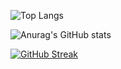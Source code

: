 ![Top Langs](https://github-readme-stats.vercel.app/api/top-langs/?username=suld2495&layout=compact&theme=tokyonight)

![Anurag's GitHub stats](https://github-readme-stats.vercel.app/api?username=suld2495&show_icons=true&theme=radical)

[![GitHub Streak](https://streak-stats.demolab.com?user=suld2495&theme=dracula&hide_border=true&border_radius=4&date_format=%5BY.%5Dn.j&card_width=500&hide_total_contributions=true)](https://git.io/streak-stats)
